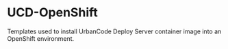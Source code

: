 # UCD-OpenShift
Templates used to install UrbanCode Deploy Server container image into an OpenShift environment.
